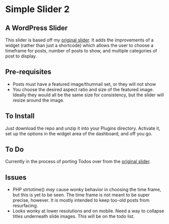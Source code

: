 # Simple Slider 2
## A WordPress Slider

This slider is based off my [original slider](https://github.com/diliaur/simple-slider). It adds the improvements of a widget (rather than just a shortcode) which allows the user to choose a timeframe for posts, number of posts to show, and multiple categories of post to display.

## Pre-requisites

- Posts must have a featured image/thumnail set, or they will not show
- You choose the desired aspect ratio and size of the featured image. Ideally they would all be the same size for consistency, but the slider will resize around the image.

## To Install

Just download the repo and unzip it into your Plugins directory. Activate it, set up the options in the widget area of the dashboard, and off you go.

## To Do

Currently in the process of porting Todos over from the [original slider](https://github.com/diliaur/simple-slider).

## Issues

- PHP strtotime() _may_ cause wonky behavior in choosing the time frame, but this is yet to be seen. The time frame is not meant to be super precise, however. It is mostly intended to keep too-old posts from resurfacing.
- Looks wonky at lower resolutions and on mobile. Need a way to collapse titles underneath slide images. This will be on the todo list.
